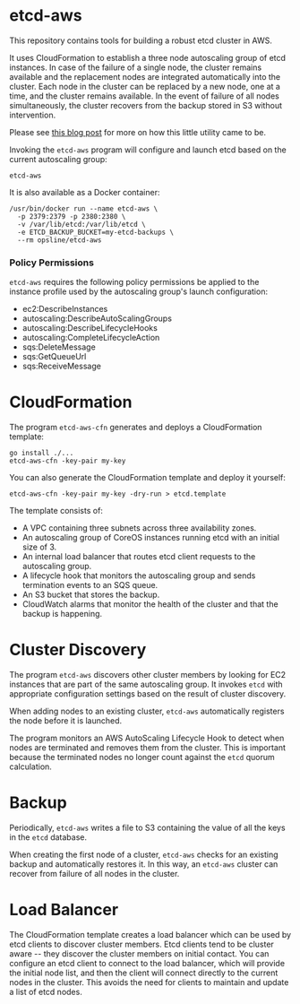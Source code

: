 
# etcd-aws

This repository contains tools for building a robust etcd cluster in AWS.

It uses CloudFormation to establish a three node autoscaling group of etcd instances. In case of the failure of a single node, the cluster remains available and the replacement nodes are integrated automatically into the cluster. Each node in the cluster can be replaced by a new node, one at a time, and the cluster remains available. In the event of failure of all nodes simultaneously, the cluster recovers from the backup stored in S3 without intervention.

Please see [this blog post](https://crewjam.com/etcd-aws) for more on how this little utility came to be.

Invoking the `etcd-aws` program will configure and launch etcd based on the
current autoscaling group:

    etcd-aws

It is also available as a Docker container:

    /usr/bin/docker run --name etcd-aws \
      -p 2379:2379 -p 2380:2380 \
      -v /var/lib/etcd:/var/lib/etcd \
      -e ETCD_BACKUP_BUCKET=my-etcd-backups \
      --rm opsline/etcd-aws

### Policy Permissions

`etcd-aws` requires the following policy permissions be applied to the
instance profile used by the autoscaling group's launch configuration:

* ec2:DescribeInstances
* autoscaling:DescribeAutoScalingGroups
* autoscaling:DescribeLifecycleHooks
* autoscaling:CompleteLifecycleAction
* sqs:DeleteMessage
* sqs:GetQueueUrl
* sqs:ReceiveMessage

# CloudFormation

The program `etcd-aws-cfn` generates and deploys a CloudFormation template:

    go install ./...
    etcd-aws-cfn -key-pair my-key

You can also generate the CloudFormation template and deploy it yourself:

    etcd-aws-cfn -key-pair my-key -dry-run > etcd.template

The template consists of:

- A VPC containing three subnets across three availability zones.
- An autoscaling group of CoreOS instances running etcd with an initial size of 3.
- An internal load balancer that routes etcd client requests to the autoscaling group.
- A lifecycle hook that monitors the autoscaling group and sends termination events to an SQS queue.
- An S3 bucket that stores the backup.
- CloudWatch alarms that monitor the health of the cluster and that the backup is happening.

# Cluster Discovery

The program `etcd-aws` discovers other cluster members by looking for EC2 instances that are part of the same autoscaling group. It invokes `etcd` with appropriate configuration settings based on the result of cluster discovery.

When adding nodes to an existing cluster, `etcd-aws` automatically registers the node before it is launched.

The program monitors an AWS AutoScaling Lifecycle Hook to detect when nodes are terminated and removes them from the cluster. This is important because the terminated nodes no longer count against the `etcd` quorum calculation.

# Backup

Periodically, `etcd-aws` writes a file to S3 containing the value of all the keys in the `etcd` database.

When creating the first node of a cluster, `etcd-aws` checks for an existing backup and automatically restores it. In this way, an `etcd-aws` cluster can recover from failure of all nodes in the cluster.

# Load Balancer

The CloudFormation template creates a load balancer which can be used by etcd clients to discover cluster members. Etcd clients tend to be cluster aware -- they discover the cluster members on initial contact. You can configure an etcd client to connect to the load balancer, which will provide the initial node list, and then the client will connect directly to the current nodes in the cluster. This avoids the need for clients to maintain and update a list of etcd nodes.
